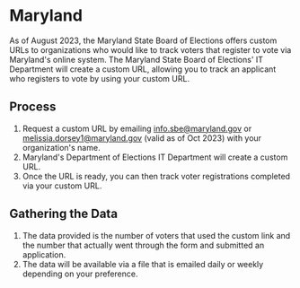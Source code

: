 # Maryland

As of August 2023, the Maryland State Board of Elections offers custom URLs to organizations
who would like to track voters that register to vote via Maryland's online system. 
The Maryland State Board of Elections' IT Department will create a custom URL,
allowing you to track an applicant who registers to vote by using your custom URL.

## Process

1. Request a custom URL by emailing info.sbe@maryland.gov or melissia.dorsey1@maryland.gov (valid as of Oct 2023) with your organization's name.
2. Maryland's Department of Elections IT Department will create a custom URL.
3. Once the URL is ready, you can then track voter registrations completed via your custom URL.

## Gathering the Data

1. The data provided is the number of voters that used the custom link and the number that actually went through the form and submitted an application.
2. The data will be available via a file that is emailed daily or weekly depending on your preference.
